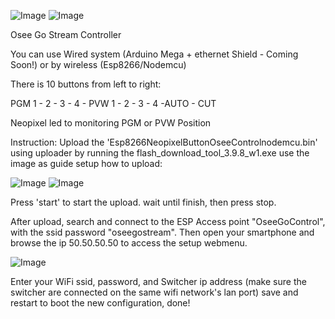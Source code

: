 ![Image](https://github.com/user-attachments/assets/00b93f89-7881-438d-a1f3-57e3f0499749)
![Image](https://github.com/VQey/OseeUdpController/blob/main/Firmware%20and%20uploader/1.png)

Osee Go Stream Controller

You can use Wired system (Arduino Mega + ethernet Shield - Coming Soon!) or by wireless (Esp8266/Nodemcu)

There is 10 buttons from left to right:

PGM 1 - 2 - 3 - 4 - PVW 1 - 2 - 3 - 4 -AUTO - CUT

Neopixel led to monitoring PGM or PVW Position

Instruction:
Upload the 'Esp8266NeopixelButtonOseeControlnodemcu.bin' using uploader by running the flash_download_tool_3.9.8_w1.exe
use the image as guide setup how to upload:


![Image](https://github.com/VQey/OseeUdpController/blob/main/Firmware%20and%20uploader/2.png)
![Image](https://github.com/VQey/OseeUdpController/blob/main/Firmware%20and%20uploader/3.png)

Press 'start' to start the upload. wait until finish, then press stop.

After upload, search and connect to the ESP Access point "OseeGoControl", with the ssid password "oseegostream".
Then open your smartphone and browse the ip 50.50.50.50 to access the setup webmenu.

![Image](https://github.com/user-attachments/assets/76383bbf-2180-41b6-bb8b-d44ce04797d5)

Enter your WiFi ssid, password, and Switcher ip address (make sure the switcher are connected on the same wifi network's lan port)
save and restart to boot the new configuration, done!
